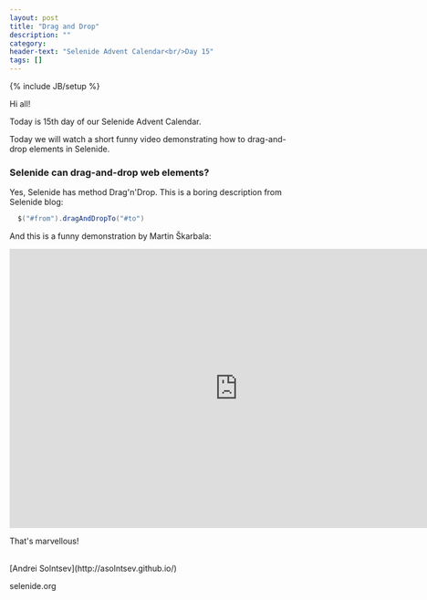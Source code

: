 ```yaml
---
layout: post
title: "Drag and Drop"
description: ""
category:
header-text: "Selenide Advent Calendar<br/>Day 15"
tags: []
---
```

{% include JB/setup %}

Hi all!

Today is 15th day of our Selenide Advent Calendar.    

Today we will watch a short funny video demonstrating how to drag-and-drop elements in Selenide.

### Selenide can drag-and-drop web elements?

Yes, Selenide has method Drag'n'Drop. This is a boring description from Selenide blog:

```java
  $("#from").dragAndDropTo("#to")
```


And this is a funny demonstration by Martin Škarbala:

<iframe width="800" height="490" src="https://www.youtube.com/embed/OSnwiosrMq0" frameborder="0" allow="accelerometer; autoplay; encrypted-media; gyroscope; picture-in-picture" allowfullscreen></iframe>

That's marvellous!


<br>
[Andrei Solntsev](http://asolntsev.github.io/)

selenide.org


